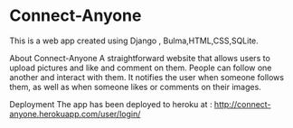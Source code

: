 # Connect-Anyone
This is a web app created using Django , Bulma,HTML,CSS,SQLite.

About Connect-Anyone
A straightforward website that allows users to upload pictures and like and comment on them. People can follow one another and interact with them. It notifies the user when someone follows them, as well as when someone likes or comments on their images.

Deployment
The app has been deployed to heroku at : http://connect-anyone.herokuapp.com/user/login/
